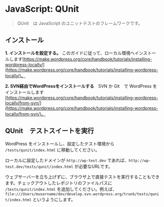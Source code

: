 <!--
# JavaScript: QUnit
-->
# JavaScript: QUnit

<!--
> QUnit is a JavaScript unit testing framework.
-->
> QUnit　は JavaScript のユニットテストのフレームワークです。

<!--
## Installation
-->
## インストール

<!--
**1. Set up your install.** Follow one of the guides to setup your local install [https://make.wordpress.org/core/handbook/tutorials/installing-wordpress-locally/](https://make.wordpress.org/core/handbook/tutorials/installing-wordpress-locally/).
-->
**1. インストールを設定する。** このガイドに従って、ローカル環境へインストールします[https://make.wordpress.org/core/handbook/tutorials/installing-wordpress-locally/](https://make.wordpress.org/core/handbook/tutorials/installing-wordpress-locally/)。

<!--
**2. Install WordPress via SVN** Install WordPress via SVN or Git [https://make.wordpress.org/core/handbook/tutorials/installing-wordpress-locally/from-svn/](https://make.wordpress.org/core/handbook/tutorials/installing-wordpress-locally/from-svn/).
-->
**2. SVN経由でWordPressをインストールする**　SVN か Git　で WordPress をインストールします[https://make.wordpress.org/core/handbook/tutorials/installing-wordpress-locally/from-svn/](https://make.wordpress.org/core/handbook/tutorials/installing-wordpress-locally/from-svn/)。

<!--
## Running the QUnit Test Suite
-->
## QUnit　テストスイートを実行

<!--
From your now installed and configured WordPress testing installation navigate to `/tests/qunit/index.html`.
-->
WordPress をインストールし、設定したテスト環境から `/tests/qunit/index.html` に移動してください。

<!--
If your locally setup domain is `http://wp-test.dev` then `http://wp-test.dev/tests/qunit/index.html` is the URL you want.
-->
ローカルに設定したドメインが `http://wp-test.dev` であれば、`http://wp-test.dev/tests/qunit/index.html` が必要なURLです。

<!--
You can also run the tests directly in the browser without setting up a web server, append `/tests/qunit/index.html` to the the file path of your repo check out, for example `file:///Users/myusername/dev/develop.svn.wordpress.org/trunk/tests/qunit/index.html`
-->
ウェブサーバーを立ち上げずに、ブラウザ上で直接テストを実行することもできます。チェックアウトしたレポジトリのファイルパスに `/tests/qunit/index.html` を追加してください。例えば、`file:///Users/musername/dev/develop.svn.wordpress.org/trunk/tests/qunit/index.html` というようにします。
